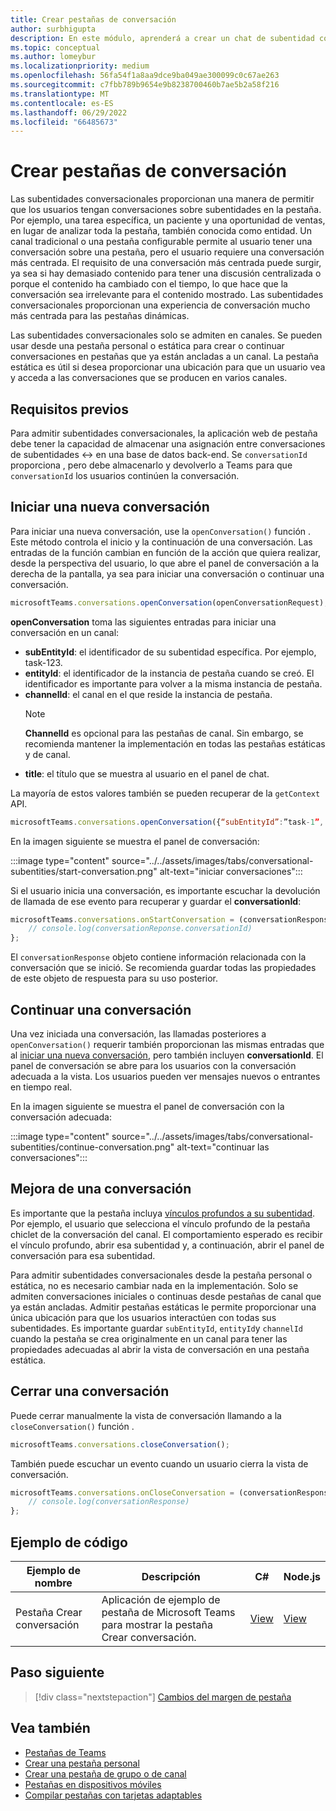 ```yaml
---
title: Crear pestañas de conversación
author: surbhigupta
description: En este módulo, aprenderá a crear un chat de subentidad conversacional para las pestañas del canal, para administrar conversaciones mediante ejemplos de código.
ms.topic: conceptual
ms.author: lomeybur
ms.localizationpriority: medium
ms.openlocfilehash: 56fa54f1a8aa9dce9ba049ae300099c0c67ae263
ms.sourcegitcommit: c7fbb789b9654e9b8238700460b7ae5b2a58f216
ms.translationtype: MT
ms.contentlocale: es-ES
ms.lasthandoff: 06/29/2022
ms.locfileid: "66485673"
---
```

# <a name="create-conversational-tabs"></a>Crear pestañas de conversación

Las subentidades conversacionales proporcionan una manera de permitir que los usuarios tengan conversaciones sobre subentidades en la pestaña. Por ejemplo, una tarea específica, un paciente y una oportunidad de ventas, en lugar de analizar toda la pestaña, también conocida como entidad. Un canal tradicional o una pestaña configurable permite al usuario tener una conversación sobre una pestaña, pero el usuario requiere una conversación más centrada. El requisito de una conversación más centrada puede surgir, ya sea si hay demasiado contenido para tener una discusión centralizada o porque el contenido ha cambiado con el tiempo, lo que hace que la conversación sea irrelevante para el contenido mostrado. Las subentidades conversacionales proporcionan una experiencia de conversación mucho más centrada para las pestañas dinámicas.

Las subentidades conversacionales solo se admiten en canales. Se pueden usar desde una pestaña personal o estática para crear o continuar conversaciones en pestañas que ya están ancladas a un canal. La pestaña estática es útil si desea proporcionar una ubicación para que un usuario vea y acceda a las conversaciones que se producen en varios canales.

## <a name="prerequisites"></a>Requisitos previos

Para admitir subentidades conversacionales, la aplicación web de pestaña debe tener la capacidad de almacenar una asignación entre conversaciones de subentidades ↔ en una base de datos back-end. Se `conversationId` proporciona , pero debe almacenarlo y devolverlo a Teams para que `conversationId` los usuarios continúen la conversación.

## <a name="start-a-new-conversation"></a>Iniciar una nueva conversación

Para iniciar una nueva conversación, use la `openConversation()` función . Este método controla el inicio y la continuación de una conversación. Las entradas de la función cambian en función de la acción que quiera realizar, desde la perspectiva del usuario, lo que abre el panel de conversación a la derecha de la pantalla, ya sea para iniciar una conversación o continuar una conversación.

``` javascript
microsoftTeams.conversations.openConversation(openConversationRequest);
```

**openConversation** toma las siguientes entradas para iniciar una conversación en un canal:

* **subEntityId**: el identificador de su subentidad específica. Por ejemplo, task-123.
* **entityId**: el identificador de la instancia de pestaña cuando se creó. El identificador es importante para volver a la misma instancia de pestaña.
* **channelId**: el canal en el que reside la instancia de pestaña.
   > [!NOTE]
   > **ChannelId** es opcional para las pestañas de canal. Sin embargo, se recomienda mantener la implementación en todas las pestañas estáticas y de canal.
* **title**: el título que se muestra al usuario en el panel de chat.

La mayoría de estos valores también se pueden recuperar de la `getContext` API.

```javascript
microsoftTeams.conversations.openConversation({“subEntityId”:”task-1”, “entityId”: “tabInstanceId-1”, “channelId”: ”19:baa6e71f65b948d189bf5c892baa8e5a@thread.skype”, “title”: "Task Title”});
```

En la imagen siguiente se muestra el panel de conversación:

:::image type="content" source="../../assets/images/tabs/conversational-subentities/start-conversation.png" alt-text="iniciar conversaciones":::

Si el usuario inicia una conversación, es importante escuchar la devolución de llamada de ese evento para recuperar y guardar el **conversationId**:

```javascript
microsoftTeams.conversations.onStartConversation = (conversationResponse) => {
    // console.log(conversationReponse.conversationId)
};
```

El `conversationResponse` objeto contiene información relacionada con la conversación que se inició. Se recomienda guardar todas las propiedades de este objeto de respuesta para su uso posterior.

## <a name="continue-a-conversation"></a>Continuar una conversación

Una vez iniciada una conversación, las llamadas posteriores a `openConversation()` requerir también proporcionan las mismas entradas que al [iniciar una nueva conversación](#start-a-new-conversation), pero también incluyen **conversationId**. El panel de conversación se abre para los usuarios con la conversación adecuada a la vista. Los usuarios pueden ver mensajes nuevos o entrantes en tiempo real.

En la imagen siguiente se muestra el panel de conversación con la conversación adecuada:

:::image type="content" source="../../assets/images/tabs/conversational-subentities/continue-conversation.png" alt-text="continuar las conversaciones":::

## <a name="enhance-a-conversation"></a>Mejora de una conversación

Es importante que la pestaña incluya [vínculos profundos a su subentidad](~/concepts/build-and-test/deep-links.md). Por ejemplo, el usuario que selecciona el vínculo profundo de la pestaña chiclet de la conversación del canal. El comportamiento esperado es recibir el vínculo profundo, abrir esa subentidad y, a continuación, abrir el panel de conversación para esa subentidad.

Para admitir subentidades conversacionales desde la pestaña personal o estática, no es necesario cambiar nada en la implementación. Solo se admiten conversaciones iniciales o continuas desde pestañas de canal que ya están ancladas. Admitir pestañas estáticas le permite proporcionar una única ubicación para que los usuarios interactúen con todas sus subentidades. Es importante guardar `subEntityId`, `entityId`y `channelId` cuando la pestaña se crea originalmente en un canal para tener las propiedades adecuadas al abrir la vista de conversación en una pestaña estática.

## <a name="close-a-conversation"></a>Cerrar una conversación

Puede cerrar manualmente la vista de conversación llamando a la `closeConversation()` función .

```javascript
microsoftTeams.conversations.closeConversation();
```

También puede escuchar un evento cuando un usuario cierra la vista de conversación.

```javascript
microsoftTeams.conversations.onCloseConversation = (conversationResponse) => {
    // console.log(conversationResponse)
};
```

## <a name="code-sample"></a>Ejemplo de código

| Ejemplo de nombre | Descripción | C# |Node.js|
|-------------|-------------|------|----|
|Pestaña Crear conversación| Aplicación de ejemplo de pestaña de Microsoft Teams para mostrar la pestaña Crear conversación. | [View](https://github.com/OfficeDev/Microsoft-Teams-Samples/tree/main/samples/tab-conversations/csharp) |  [View](https://github.com/OfficeDev/Microsoft-Teams-Samples/tree/main/samples/tab-conversations/nodejs) |

## <a name="next-step"></a>Paso siguiente

> [!div class="nextstepaction"]
> [Cambios del margen de pestaña](~/resources/removing-tab-margins.md)

## <a name="see-also"></a>Vea también

* [Pestañas de Teams](~/tabs/what-are-tabs.md)
* [Crear una pestaña personal](~/tabs/how-to/create-personal-tab.md)
* [Crear una pestaña de grupo o de canal](~/tabs/how-to/create-channel-group-tab.md)
* [Pestañas en dispositivos móviles](~/tabs/design/tabs-mobile.md)
* [Compilar pestañas con tarjetas adaptables](~/tabs/how-to/build-adaptive-card-tabs.md)
